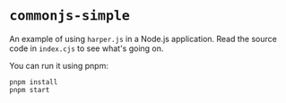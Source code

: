 # `commonjs-simple`

An example of using `harper.js` in a Node.js application.
Read the source code in `index.cjs` to see what's going on.

You can run it using pnpm:

```
pnpm install
pnpm start
```
